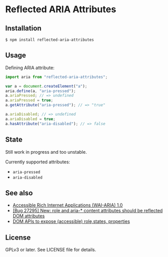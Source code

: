 Reflected ARIA Attributes
=========================

Installation
------------

    $ npm install reflected-aria-attributes

Usage
-----

Defining ARIA attribute:

```javascript
import aria from "reflected-aria-attributes";

var a = document.createElement("a");
aria.define(a, "aria-pressed");
a.ariaPressed; // => undefined
a.ariaPressed = true;
a.getAttribute("aria-pressed"); // => "true"

a.ariaDisabled; // => undefined
a.ariaDisabled = true;
a.hasAttribute("aria-disabled"); // => false
```

State
-----

Still work in progress and too unstable.

Currently supported attributes:

* `aria-pressed`
* `aria-disabled`

See also
--------

* [Accessible Rich Internet Applications (WAI-ARIA) 1.0](http://www.w3.org/TR/wai-aria/)
* [[Bug 27295] New: role and aria-* content attributes should be reflected DOM attributes](https://lists.w3.org/Archives/Public/public-html-admin/2014Nov/0032.html)
* [DOM APIs to expose (accessible) role,states, properties](http://discourse.specifiction.org/t/dom-apis-to-expose-accessible-role-states-properties/693)

License
-------

GPLv3 or later. See LICENSE file for details.

